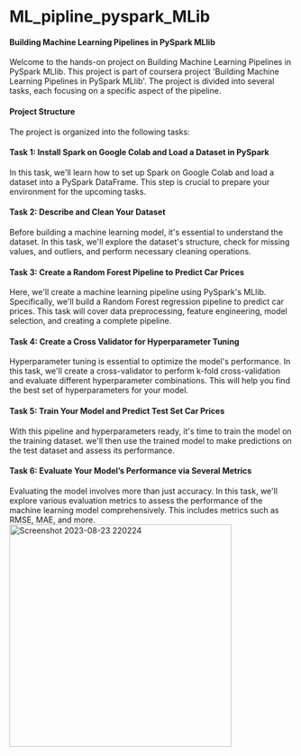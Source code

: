 # ML_pipline_pyspark_MLib

#### Building Machine Learning Pipelines in PySpark MLlib
Welcome to the hands-on project on Building Machine Learning Pipelines in PySpark MLlib. This project is part of coursera project 'Building Machine Learning Pipelines in PySpark MLlib'. The project is divided into several tasks, each focusing on a specific aspect of the pipeline.

#### Project Structure
The project is organized into the following tasks:

#### Task 1: Install Spark on Google Colab and Load a Dataset in PySpark
In this task, we'll learn how to set up Spark on Google Colab and load a dataset into a PySpark DataFrame. This step is crucial to prepare your environment for the upcoming tasks.

#### Task 2: Describe and Clean Your Dataset
Before building a machine learning model, it's essential to understand the dataset. In this task, we'll explore the dataset's structure, check for missing values, and outliers, and perform necessary cleaning operations.

#### Task 3: Create a Random Forest Pipeline to Predict Car Prices
Here, we'll create a machine learning pipeline using PySpark's MLlib. Specifically, we'll build a Random Forest regression pipeline to predict car prices. This task will cover data preprocessing, feature engineering, model selection, and creating a complete pipeline.

#### Task 4: Create a Cross Validator for Hyperparameter Tuning
Hyperparameter tuning is essential to optimize the model's performance. In this task, we'll create a cross-validator to perform k-fold cross-validation and evaluate different hyperparameter combinations. This will help you find the best set of hyperparameters for your model.

#### Task 5: Train Your Model and Predict Test Set Car Prices
With this pipeline and hyperparameters ready, it's time to train the model on the training dataset. we'll then use the trained model to make predictions on the test dataset and assess its performance.

#### Task 6: Evaluate Your Model’s Performance via Several Metrics
Evaluating the model involves more than just accuracy. In this task, we'll explore various evaluation metrics to assess the performance of the machine learning model comprehensively. This includes metrics such as RMSE, MAE, and more.
<img width="394" alt="Screenshot 2023-08-23 220224" src="https://github.com/monika-sahay/ML_pipline_pyspark_MLib/assets/1956409/2ae4308e-052f-49fb-80b1-2bc6b791a147">

